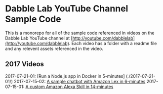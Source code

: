 # Dabble Lab YouTube Channel Sample Code

This is a monorepo for all of the sample code referenced in videos on the Dabble Lab YouTube channel at [http://youtube.com/dabblelab](http://youtube.com/dabblelab). Each video has a folder with a readme file and any relevent assets referenced in the video.

## 2017 Videos 

2017-07-21-01: [Run a Node.js app in Docker in 5-minutes] (./2017-07-21-01/)
2017-07-15-02: [A sample chatbot with Amazon Lex in 6-minutes](./2017-07-15-02/)
2017-07-15-01: [A custom Amazon Alexa Skill in 14-minutes](./2017-07-15-01/)